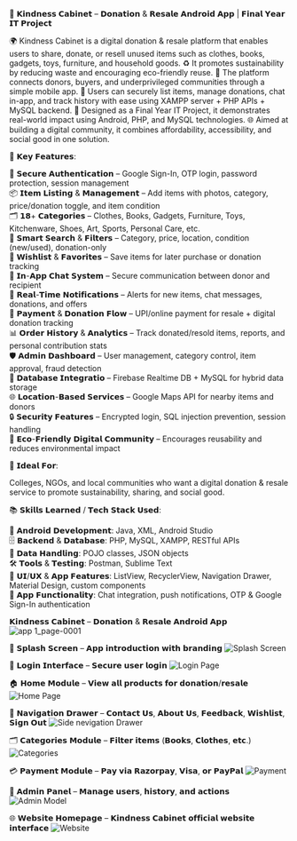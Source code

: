 🤝 𝗞𝗶𝗻𝗱𝗻𝗲𝘀𝘀 𝗖𝗮𝗯𝗶𝗻𝗲𝘁 – 𝗗𝗼𝗻𝗮𝘁𝗶𝗼𝗻 & 𝗥𝗲𝘀𝗮𝗹𝗲 𝗔𝗻𝗱𝗿𝗼𝗶𝗱 𝗔𝗽𝗽 | 𝗙𝗶𝗻𝗮𝗹 𝗬𝗲𝗮𝗿 𝗜𝗧 𝗣𝗿𝗼𝗷𝗲𝗰𝘁

🌍 Kindness Cabinet is a digital donation & resale platform that enables users to share, donate, or resell unused items such as clothes, books, gadgets, toys, furniture, and household goods.
♻️ It promotes sustainability by reducing waste and encouraging eco-friendly reuse.
🤝 The platform connects donors, buyers, and underprivileged communities through a simple mobile app.
📱 Users can securely list items, manage donations, chat in-app, and track history with ease using XAMPP server + PHP APIs + MySQL backend.
🏫 Designed as a Final Year IT Project, it demonstrates real-world impact using Android, PHP, and MySQL technologies.
🌐 Aimed at building a digital community, it combines affordability, accessibility, and social good in one solution. <br>

🔧 𝗞𝗲𝘆 𝗙𝗲𝗮𝘁𝘂𝗿𝗲𝘀:

👤 𝗦𝗲𝗰𝘂𝗿𝗲 𝗔𝘂𝘁𝗵𝗲𝗻𝘁𝗶𝗰𝗮𝘁𝗶𝗼𝗻 – Google Sign-In, OTP login, password protection, session management <br>
📦 𝗜𝘁𝗲𝗺 𝗟𝗶𝘀𝘁𝗶𝗻𝗴 & 𝗠𝗮𝗻𝗮𝗴𝗲𝗺𝗲𝗻𝘁 – Add items with photos, category, price/donation toggle, and item condition <br>
🗂 𝟭𝟴+ 𝗖𝗮𝘁𝗲𝗴𝗼𝗿𝗶𝗲𝘀 – Clothes, Books, Gadgets, Furniture, Toys, Kitchenware, Shoes, Art, Sports, Personal Care, etc. <br>
🔎 𝗦𝗺𝗮𝗿𝘁 𝗦𝗲𝗮𝗿𝗰𝗵 & 𝗙𝗶𝗹𝘁𝗲𝗿𝘀 – Category, price, location, condition (new/used), donation-only <br>
📝 𝗪𝗶𝘀𝗵𝗹𝗶𝘀𝘁 & 𝗙𝗮𝘃𝗼𝗿𝗶𝘁𝗲𝘀 – Save items for later purchase or donation tracking <br>
💬 𝗜𝗻-𝗔𝗽𝗽 𝗖𝗵𝗮𝘁 𝗦𝘆𝘀𝘁𝗲𝗺 – Secure communication between donor and recipient <br>
🔔 𝗥𝗲𝗮𝗹-𝗧𝗶𝗺𝗲 𝗡𝗼𝘁𝗶𝗳𝗶𝗰𝗮𝘁𝗶𝗼𝗻𝘀 – Alerts for new items, chat messages, donations, and offers <br>
🛒 𝗣𝗮𝘆𝗺𝗲𝗻𝘁 & 𝗗𝗼𝗻𝗮𝘁𝗶𝗼𝗻 𝗙𝗹𝗼𝘄 – UPI/online payment for resale + digital donation tracking <br>
📊 𝗢𝗿𝗱𝗲𝗿 𝗛𝗶𝘀𝘁𝗼𝗿𝘆 & 𝗔𝗻𝗮𝗹𝘆𝘁𝗶𝗰𝘀 – Track donated/resold items, reports, and personal contribution stats <br>
🛡 𝗔𝗱𝗺𝗶𝗻 𝗗𝗮𝘀𝗵𝗯𝗼𝗮𝗿𝗱 – User management, category control, item approval, fraud detection <br>
📂 𝗗𝗮𝘁𝗮𝗯𝗮𝘀𝗲 𝗜𝗻𝘁𝗲𝗴𝗿𝗮𝘁𝗶𝗼 – Firebase Realtime DB + MySQL for hybrid data storage <br>
🌐 𝗟𝗼𝗰𝗮𝘁𝗶𝗼𝗻-𝗕𝗮𝘀𝗲𝗱 𝗦𝗲𝗿𝘃𝗶𝗰𝗲𝘀 – Google Maps API for nearby items and donors <br>
🔒 𝗦𝗲𝗰𝘂𝗿𝗶𝘁𝘆 𝗙𝗲𝗮𝘁𝘂𝗿𝗲𝘀 – Encrypted login, SQL injection prevention, session handling <br>
🌱 𝗘𝗰𝗼-𝗙𝗿𝗶𝗲𝗻𝗱𝗹𝘆 𝗗𝗶𝗴𝗶𝘁𝗮𝗹 𝗖𝗼𝗺𝗺𝘂𝗻𝗶𝘁𝘆 – Encourages reusability and reduces environmental impact <br>

🎯 𝗜𝗱𝗲𝗮𝗹 𝗙𝗼𝗿:

Colleges, NGOs, and local communities who want a digital donation & resale service to promote sustainability, sharing, and social good. <br>

📚 𝗦𝗸𝗶𝗹𝗹𝘀 𝗟𝗲𝗮𝗿𝗻𝗲𝗱 / 𝗧𝗲𝗰𝗵 𝗦𝘁𝗮𝗰𝗸 𝗨𝘀𝗲𝗱:

📱 𝗔𝗻𝗱𝗿𝗼𝗶𝗱 𝗗𝗲𝘃𝗲𝗹𝗼𝗽𝗺𝗲𝗻𝘁: Java, XML, Android Studio <br>
🗄 𝗕𝗮𝗰𝗸𝗲𝗻𝗱 & 𝗗𝗮𝘁𝗮𝗯𝗮𝘀𝗲: PHP, MySQL, XAMPP, RESTful APIs <br>
💾 𝗗𝗮𝘁𝗮 𝗛𝗮𝗻𝗱𝗹𝗶𝗻𝗴: POJO classes, JSON objects <br>
🛠 𝗧𝗼𝗼𝗹𝘀 & 𝗧𝗲𝘀𝘁𝗶𝗻𝗴: Postman, Sublime Text <br>
🎨 𝗨𝗜/𝗨𝗫 & 𝗔𝗽𝗽 𝗙𝗲𝗮𝘁𝘂𝗿𝗲𝘀: ListView, RecyclerView, Navigation Drawer, Material Design, custom components <br>
💬 𝗔𝗽𝗽 𝗙𝘂𝗻𝗰𝘁𝗶𝗼𝗻𝗮𝗹𝗶𝘁𝘆: Chat integration, push notifications, OTP & Google Sign-In authentication <br>

𝗞𝗶𝗻𝗱𝗻𝗲𝘀𝘀 𝗖𝗮𝗯𝗶𝗻𝗲𝘁 – 𝗗𝗼𝗻𝗮𝘁𝗶𝗼𝗻 & 𝗥𝗲𝘀𝗮𝗹𝗲 𝗔𝗻𝗱𝗿𝗼𝗶𝗱 𝗔𝗽𝗽
![app 1_page-0001](https://github.com/user-attachments/assets/806dc62e-ad08-4d08-a3d9-ec140ac36d50)

🚀 𝗦𝗽𝗹𝗮𝘀𝗵 𝗦𝗰𝗿𝗲𝗲𝗻 – 𝗔𝗽𝗽 𝗶𝗻𝘁𝗿𝗼𝗱𝘂𝗰𝘁𝗶𝗼𝗻 𝘄𝗶𝘁𝗵 𝗯𝗿𝗮𝗻𝗱𝗶𝗻𝗴
![Splash Screen](https://github.com/user-attachments/assets/5c888f79-de66-45f3-927f-7884d78d6aab)

🔐 𝗟𝗼𝗴𝗶𝗻 𝗜𝗻𝘁𝗲𝗿𝗳𝗮𝗰𝗲 – 𝗦𝗲𝗰𝘂𝗿𝗲 𝘂𝘀𝗲𝗿 𝗹𝗼𝗴𝗶𝗻
![Login Page](https://github.com/user-attachments/assets/2e8d275a-8a89-4d98-be40-d19c184d9ba3)

🏠 𝗛𝗼𝗺𝗲 𝗠𝗼𝗱𝘂𝗹𝗲 – 𝗩𝗶𝗲𝘄 𝗮𝗹𝗹 𝗽𝗿𝗼𝗱𝘂𝗰𝘁𝘀 𝗳𝗼𝗿 𝗱𝗼𝗻𝗮𝘁𝗶𝗼𝗻/𝗿𝗲𝘀𝗮𝗹𝗲
![Home Page](https://github.com/user-attachments/assets/fbc34d55-1d95-4f61-8213-e7acfbd98adf)

📂 𝗡𝗮𝘃𝗶𝗴𝗮𝘁𝗶𝗼𝗻 𝗗𝗿𝗮𝘄𝗲𝗿 – 𝗖𝗼𝗻𝘁𝗮𝗰𝘁 𝗨𝘀, 𝗔𝗯𝗼𝘂𝘁 𝗨𝘀, 𝗙𝗲𝗲𝗱𝗯𝗮𝗰𝗸, 𝗪𝗶𝘀𝗵𝗹𝗶𝘀𝘁, 𝗦𝗶𝗴𝗻 𝗢𝘂𝘁
![Side nevigation Drawer](https://github.com/user-attachments/assets/239ea62c-dd48-42fd-8f8f-ef58b6761cee)

🗂️ 𝗖𝗮𝘁𝗲𝗴𝗼𝗿𝗶𝗲𝘀 𝗠𝗼𝗱𝘂𝗹𝗲 – 𝗙𝗶𝗹𝘁𝗲𝗿 𝗶𝘁𝗲𝗺𝘀 (𝗕𝗼𝗼𝗸𝘀, 𝗖𝗹𝗼𝘁𝗵𝗲𝘀, 𝗲𝘁𝗰.)
![Categories](https://github.com/user-attachments/assets/420f5b1b-7000-4562-b943-b84d3338122f)

💳 𝗣𝗮𝘆𝗺𝗲𝗻𝘁 𝗠𝗼𝗱𝘂𝗹𝗲 – 𝗣𝗮𝘆 𝘃𝗶𝗮 𝗥𝗮𝘇𝗼𝗿𝗽𝗮𝘆, 𝗩𝗶𝘀𝗮, 𝗼𝗿 𝗣𝗮𝘆𝗣𝗮𝗹
![Payment](https://github.com/user-attachments/assets/ce668a62-c3ff-4158-8504-7dcff5af9872)

👤 𝗔𝗱𝗺𝗶𝗻 𝗣𝗮𝗻𝗲𝗹 – 𝗠𝗮𝗻𝗮𝗴𝗲 𝘂𝘀𝗲𝗿𝘀, 𝗵𝗶𝘀𝘁𝗼𝗿𝘆, 𝗮𝗻𝗱 𝗮𝗰𝘁𝗶𝗼𝗻𝘀
![Admin Model](https://github.com/user-attachments/assets/56d031d6-f6cb-4265-86c5-40711b2ad71f)

🌐 𝗪𝗲𝗯𝘀𝗶𝘁𝗲 𝗛𝗼𝗺𝗲𝗽𝗮𝗴𝗲 – 𝗞𝗶𝗻𝗱𝗻𝗲𝘀𝘀 𝗖𝗮𝗯𝗶𝗻𝗲𝘁 𝗼𝗳𝗳𝗶𝗰𝗶𝗮𝗹 𝘄𝗲𝗯𝘀𝗶𝘁𝗲 𝗶𝗻𝘁𝗲𝗿𝗳𝗮𝗰𝗲
![Website](https://github.com/user-attachments/assets/4b71d4a7-597a-44e7-9e1a-367ff8fa3e8f)


